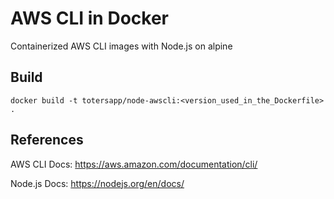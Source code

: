 # AWS CLI in Docker

Containerized AWS CLI images with Node.js on alpine

## Build

```
docker build -t totersapp/node-awscli:<version_used_in_the_Dockerfile> .
```

## References

AWS CLI Docs: https://aws.amazon.com/documentation/cli/

Node.js Docs: https://nodejs.org/en/docs/

